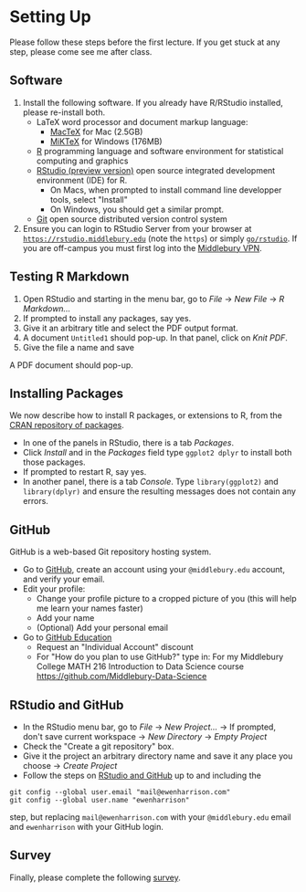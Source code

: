 # Setting Up

Please follow these steps before the first lecture. If you get stuck at any step, please come see me after class.


## Software

1. Install the following software. If you already have R/RStudio installed, please re-install both.
    * LaTeX word processor and document markup language:
      + [MacTeX](https://tug.org/mactex/downloading.html) for Mac (2.5GB)
      + [MiKTeX](http://miktex.org/download) for Windows (176MB)
    * [R](https://cran.r-project.org/) programming language and software environment for statistical computing and graphics
    * [RStudio (preview version)](https://www.rstudio.com/products/rstudio/download/preview/) open source integrated development environment (IDE) for R.
      * On Macs, when prompted to install command line developper tools, select "Install"
      * On Windows, you should get a similar prompt.
    * [Git](https://git-scm.com/) open source distributed version control system
2. Ensure you can login to RStudio Server from your browser at [`https://rstudio.middlebury.edu`](https://rstudio.middlebury.edu/) (note the `https`) or simply [`go/rstudio`](go/rstudio). If you are off-campus you must first log into the [Middlebury VPN](http://mediawiki.middlebury.edu/wiki/LIS/Off-campus_Access).


## Testing R Markdown

1. Open RStudio and starting in the menu bar, go to *File* -> *New File* -> *R Markdown...*
1. If prompted to install any packages, say yes.
1. Give it an arbitrary title and select the PDF output format.
1. A document `Untitled1` should pop-up. In that panel, click on *Knit PDF*.
1. Give the file a name and save

A PDF document should pop-up.


## Installing Packages

We now describe how to install R packages, or extensions to R, from the [CRAN repository of packages](https://cran.r-project.org/web/packages/available_packages_by_name.html). 
* In one of the panels in RStudio, there is a tab *Packages*.
* Click *Install* and in the *Packages* field type `ggplot2 dplyr` to install both those packages. 
* If prompted to restart R, say yes.
* In another panel, there is a tab *Console*. Type `library(ggplot2)` and `library(dplyr)` and ensure the resulting messages does not contain any errors.


## GitHub

GitHub is a web-based Git repository hosting system.

* Go to [GitHub](https://github.com/), create an account using your `@middlebury.edu` account, and verify your email.
* Edit your profile:
    + Change your profile picture to a cropped picture of you (this will help me learn your names faster)
    + Add your name
    + (Optional) Add your personal email
* Go to [GitHub Education](https://education.github.com/discount_requests/new)
    + Request an "Individual Account" discount
    + For "How do you plan to use GitHub?" type in: For my Middlebury College MATH 216 Introduction to Data Science course https://github.com/Middlebury-Data-Science


## RStudio and GitHub

* In the RStudio menu bar, go to *File* -> *New Project...* -> If prompted, don't save current workspace -> *New Directory* -> *Empty Project*
* Check the "Create a git repository" box.
* Give it the project an arbitrary directory name and save it any place you choose -> *Create Project*
* Follow the steps on [RStudio and GitHub](http://www.r-bloggers.com/rstudio-and-github/) up to and including the
```
git config --global user.email "mail@ewenharrison.com"
git config --global user.name "ewenharrison"
```
step, but replacing `mail@ewenharrison.com` with your `@middlebury.edu` email and `ewenharrison` with your GitHub login.


## Survey

Finally, please complete the following [survey](https://docs.google.com/forms/d/1MgV-LbQsYvE4GgAE8hMARHEGu6eckE-cvqbZTQ9BbWU/edit?usp=forms_home).

